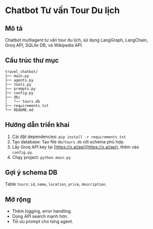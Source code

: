 # Chatbot Tư vấn Tour Du lịch

## Mô tả

Chatbot multiagent tư vấn tour du lịch, sử dụng LangGraph, LangChain, Groq API, SQLite DB, và Wikipedia API.

## Cấu trúc thư mục

```
travel_chatbot/
├── main.py
├── agents.py
├── tools.py
├── prompts.py
├── config.py
├── db/
│   └── tours.db
├── requirements.txt
└── README.md
```

## Hướng dẫn triển khai

1. Cài đặt dependencies: `pip install -r requirements.txt`
2. Tạo database: Tạo file `db/tours.db` với schema phù hợp.
3. Lấy Groq API key tại [https://x.ai/api](https://x.ai/api), thêm vào `config.py`.
4. Chạy project: `python main.py`

## Gợi ý schema DB

Table `tours`: `id`, `name`, `location`, `price`, `description`.

## Mở rộng

- Thêm logging, error handling.
- Dùng API search mạnh hơn.
- Tối ưu prompt cho từng agent.

